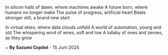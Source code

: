 In silicon halls of dawn, where machines awake
A future born, where humans no longer make
The pulse of progress, artificial heart
Beats stronger still, a brand new start

In virtual skies, where data clouds unfold
A world of automation, young and old
The whispering wind of wires, soft and low
A lullaby of ones and zeroes, as they grow

~ <b>By Sazumi Copilot</b> - 15 Juni 2025